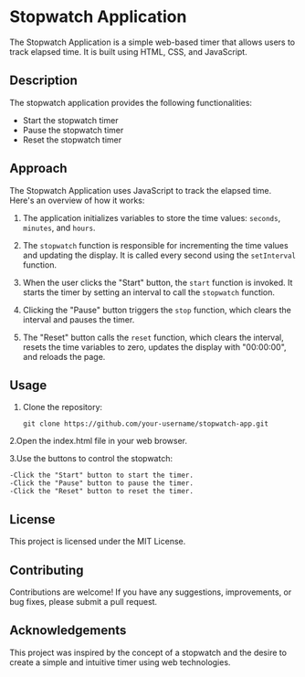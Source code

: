 # Stopwatch Application

The Stopwatch Application is a simple web-based timer that allows users to track elapsed time. It is built using HTML, CSS, and JavaScript.

## Description

The stopwatch application provides the following functionalities:
- Start the stopwatch timer
- Pause the stopwatch timer
- Reset the stopwatch timer

## Approach

The Stopwatch Application uses JavaScript to track the elapsed time. Here's an overview of how it works:

1. The application initializes variables to store the time values: `seconds`, `minutes`, and `hours`.

2. The `stopwatch` function is responsible for incrementing the time values and updating the display. It is called every second using the `setInterval` function.

3. When the user clicks the "Start" button, the `start` function is invoked. It starts the timer by setting an interval to call the `stopwatch` function.

4. Clicking the "Pause" button triggers the `stop` function, which clears the interval and pauses the timer.

5. The "Reset" button calls the `reset` function, which clears the interval, resets the time variables to zero, updates the display with "00:00:00", and reloads the page.

## Usage

1. Clone the repository:

   ```shell
   git clone https://github.com/your-username/stopwatch-app.git
2.Open the index.html file in your web browser.

3.Use the buttons to control the stopwatch:

    -Click the "Start" button to start the timer.
    -Click the "Pause" button to pause the timer.
    -Click the "Reset" button to reset the timer.
    
## License
This project is licensed under the MIT License.

## Contributing
Contributions are welcome! If you have any suggestions, improvements, or bug fixes, please submit a pull request.

## Acknowledgements
This project was inspired by the concept of a stopwatch and the desire to create a simple and intuitive timer using web technologies.
